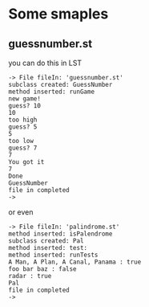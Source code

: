 # Some smaples

## guessnumber.st

you can do this in LST

```
-> File fileIn: 'guessnumber.st'
subclass created: GuessNumber
method inserted: runGame
new game!
guess? 10
10
too high
guess? 5
5
too low
guess? 7
7
You got it 
7
Done
GuessNumber
file in completed
-> 
```

or even 

```
-> File fileIn: 'palindrome.st'
method inserted: isPalendrome
subclass created: Pal
method inserted: test:
method inserted: runTests
A Man, A Plan, A Canal, Panama : true
foo bar baz : false
radar : true
Pal
file in completed
-> 
```